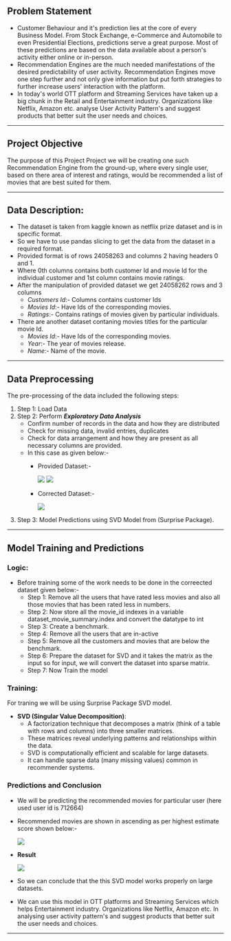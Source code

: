 ## Problem Statement

- Customer Behaviour and it's prediction lies at the core of every Business Model. From Stock Exchange, e-Commerce and Automobile to even Presidential Elections, predictions serve a great purpose. Most of these predictions are based on the data available about a person's activity either online or in-person.
- Recommendation Engines are the much needed manifestations of the desired predictability of user activity. Recommendation Engines move one step further and not only give information but put forth strategies to further increase users' interaction with the platform.
- In today's world OTT platform and Streaming Services have taken up a big chunk in the Retail and Entertainment industry. Organizations like Netflix, Amazon etc. analyse User Activity Pattern's and suggest products that better suit the user needs and choices.

---
## Project Objective 

The purpose of this Project Project we will be
creating one such Recommendation Engine
from the ground-up, where every single user,
based on there area of interest and ratings,
would be recommended a list of movies that
are best suited for them.

---

## Data Description:

- The dataset is taken from kaggle known as netflix prize dataset and is in specific format.
- So we have to use pandas slicing to get the data from the dataset in a required format.
- Provided format is of rows 24058263 and columns 2 having headers 0 and 1.
- Where 0th columns contains both customer Id and movie Id for the individual customer and 1st column contains movie ratings.
- After the manipulation of provided dataset we get 24058262 rows and 3 columns
    - *Customers Id*:- Columns contains customer Ids
    - *Movies Id*:- Have Ids of the corresponding movies.
    - *Ratings*:- Contains ratings of movies given by particular individuals.
- There are another dataset contaning movies titles for the particular movie Id.
    - *Movies Id*:- Have Ids of the corresponding movies.
    - *Year*:- The year of movies release.
    - *Name*:- Name of the movie.
 
--- 

## Data Preprocessing

The pre-processing of the data included the following steps:
1. Step 1: Load Data
2. Step 2: Perform ***Exploratory Data Analysis***
    - Confirm number of records in the data and how they are distributed
    - Check for missing data, invalid entries, duplicates
    - Check for data arrangement and how they are present as all necessary columns are provided.
    - In this case as given below:-
        - Provided Dataset:-

          ![](Images/image01.png)
          ![](Images/image03.png)
        - Corrected Dataset:-

          ![](Images/image02.png)
3. Step 3: Model Predictions using SVD Model from (Surprise Package).

---

## Model Training and Predictions
### Logic:
  - Before training some of the work needs to be done in the correected dataset given below:-
      - Step 1: Remove all the users that have rated less movies and also all those movies that has been rated less in numbers.
      - Step 2: Now store all the movie_id indexes in a variable dataset_movie_summary.index and convert the datatype to int
      - Step 3: Create a benchmark.
      - Step 4: Remove all the users that are in-active
      - Step 5: Remove all the customers and movies that are below the benchmark.
      - Step 6: Prepare the dataset for SVD and it takes the matrix as the input so for input, we will convert the dataset into sparse matrix.
      - Step 7: Now Train the model

### Training:
For traning we will be using Surprise Package SVD model.
- **SVD (Singular Value Decomposition)**:
   - A factorization technique that decomposes a matrix (think of a table with rows and columns) into three smaller matrices.
   - These matrices reveal underlying patterns and relationships within the data.
   - SVD is computationally efficient and scalable for large datasets.
   - It can handle sparse data (many missing values) common in recommender systems.
  

### Predictions and Conclusion
 - We will be predicting the recommended movies for  particular user (here used user id is 712664)
 - Recommended movies are shown in ascending as per highest estimate score shown below:-

   ![](Images/image04.png)
 - **Result**
   
      ![](Images/image05.png)
   
 - So we can conclude that the this SVD model works properly on large datasets.
 - We can use this model in OTT platforms and Streaming Services which helps Entertainment industry. Organizations like Netflix, Amazon etc. In analysing user activity pattern's and suggest products that better suit the user needs and choices.
---

  
